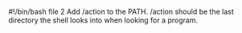#!/bin/bash
file 2 Add /action to the PATH. /action should be the last directory the shell looks into when looking for a program.

